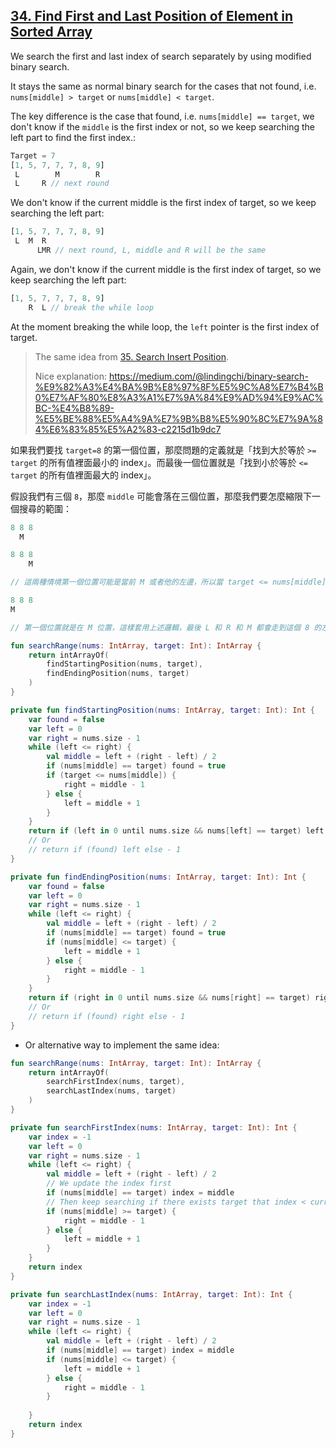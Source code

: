 ## [34. Find First and Last Position of Element in Sorted Array](https://leetcode.com/problems/find-first-and-last-position-of-element-in-sorted-array/)

We search the first and last index of search separately by using modified binary search.

It stays the same as normal binary search for the cases that not found, i.e. `nums[middle] > target` or `nums[middle] < target`.

The key difference is the case that found, i.e. `nums[middle] == target`, we don't know if the `middle` is the first index or not, so we keep searching the left part to find the first index.:

```js
Target = 7
[1, 5, 7, 7, 7, 8, 9]
 L        M        R
 L     R // next round
```

We don't know if the current middle is the first index of target, so we keep searching the left part:

```js
[1, 5, 7, 7, 7, 8, 9]
 L  M  R
      LMR // next round, L, middle and R will be the same
```

Again, we don't know if the current middle is the first index of target, so we keep searching the left part:

```js
[1, 5, 7, 7, 7, 8, 9]
    R  L // break the while loop
```

At the moment breaking the while loop, the `left` pointer is the first index of target.

> The same idea from [35. Search Insert Position](../leetcode/35.search-insert-position.md).
>
> Nice explanation: https://medium.com/@lindingchi/binary-search-%E9%82%A3%E4%BA%9B%E8%97%8F%E5%9C%A8%E7%B4%B0%E7%AF%80%E8%A3%A1%E7%9A%84%E9%AD%94%E9%AC%BC-%E4%B8%89-%E5%BE%88%E5%A4%9A%E7%9B%B8%E5%90%8C%E7%9A%84%E6%83%85%E5%A2%83-c2215d1b9dc7

如果我們要找 `target=8` 的第一個位置，那麼問題的定義就是「找到大於等於 `>= target` 的所有值裡面最小的 index」。而最後一個位置就是「找到小於等於 `<= target` 的所有值裡面最大的 index」。

假設我們有三個 `8`，那麼 `middle` 可能會落在三個位置，那麼我們要怎麼縮限下一個搜尋的範圍：

```js
8 8 8
  M

8 8 8
    M

// 這兩種情境第一個位置可能是當前 M 或者他的左邊，所以當 target <= nums[middle]，我們要搜尋左半邊。

8 8 8
M

// 第一個位置就是在 M 位置，這樣套用上述邏輯，最後 L 和 R 和 M 都會走到這個 8 的左邊位置，在執行一次程式，L 就會跑到第一個 8 然後跳出迴圈。
```

```kotlin
fun searchRange(nums: IntArray, target: Int): IntArray {
    return intArrayOf(
        findStartingPosition(nums, target),
        findEndingPosition(nums, target)
    )
}

private fun findStartingPosition(nums: IntArray, target: Int): Int {
    var found = false
    var left = 0
    var right = nums.size - 1
    while (left <= right) {
        val middle = left + (right - left) / 2
        if (nums[middle] == target) found = true
        if (target <= nums[middle]) {
            right = middle - 1
        } else {
            left = middle + 1
        }
    }
    return if (left in 0 until nums.size && nums[left] == target) left else -1
    // Or
    // return if (found) left else - 1
}

private fun findEndingPosition(nums: IntArray, target: Int): Int {
    var found = false
    var left = 0
    var right = nums.size - 1
    while (left <= right) {
        val middle = left + (right - left) / 2
        if (nums[middle] == target) found = true
        if (nums[middle] <= target) {
            left = middle + 1
        } else {
            right = middle - 1
        }
    }
    return if (right in 0 until nums.size && nums[right] == target) right else -1
    // Or
    // return if (found) right else - 1
}
```

* Or alternative way to implement the same idea:
```kotlin
fun searchRange(nums: IntArray, target: Int): IntArray {
    return intArrayOf(
        searchFirstIndex(nums, target),
        searchLastIndex(nums, target)
    )   
}

private fun searchFirstIndex(nums: IntArray, target: Int): Int {
    var index = -1
    var left = 0
    var right = nums.size - 1
    while (left <= right) {
        val middle = left + (right - left) / 2
        // We update the index first
        if (nums[middle] == target) index = middle
        // Then keep searching if there exists target that index < current result
        if (nums[middle] >= target) {
            right = middle - 1
        } else {
            left = middle + 1
        }
    }
    return index
}

private fun searchLastIndex(nums: IntArray, target: Int): Int {
    var index = -1
    var left = 0
    var right = nums.size - 1
    while (left <= right) {
        val middle = left + (right - left) / 2
        if (nums[middle] == target) index = middle
        if (nums[middle] <= target) {
            left = middle + 1
        } else {
            right = middle - 1
        }
        
    }
    return index
}
```